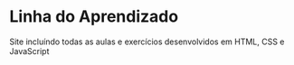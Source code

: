 # Linha do Aprendizado
 Site incluíndo todas as aulas e exercícios desenvolvidos em HTML, CSS e JavaScript
